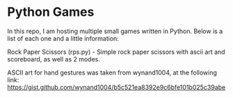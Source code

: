 # Python Games
In this repo, I am hosting multiple small games written in Python. Below is a list of each one and a little information:

Rock Paper Scissors (rps.py) - Simple rock paper scissors with ascii art and scoreboard, as well as 2 modes.

ASCII art for hand gestures was taken from wynand1004, at the following link: https://gist.github.com/wynand1004/b5c521ea8392e9c6bfe101b025c39abe 
